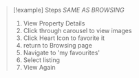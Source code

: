 
> [!example] Steps
> *SAME AS BROWSING*
> 1. View Property Details
> 2. Click through carousel to view images
> 3. Click Heart Icon to favorite it
> 4. return to Browsing page
> 5. Navigate to 'my favourites'
> 6. Select listing
> 7. View Again
